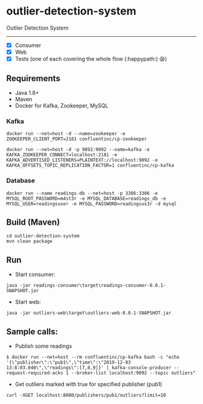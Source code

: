 # outlier-detection-system
Outlier Detection System

***
- [x] Consumer
- [x] Web
- [x] Tests (one of each covering the whole flow (:happypath:) :sleepy:)
## Requirements

* Java 1.8+
* Maven
* Docker for Kafka, Zookeeper, MySQL

### Kafka

```console
docker run --net=host -d --name=zookeeper -e ZOOKEEPER_CLIENT_PORT=2181 confluentinc/cp-zookeeper
```

```console
docker run --net=host -d -p 9092:9092 --name=kafka -e KAFKA_ZOOKEEPER_CONNECT=localhost:2181 -e KAFKA_ADVERTISED_LISTENERS=PLAINTEXT://localhost:9092 -e KAFKA_OFFSETS_TOPIC_REPLICATION_FACTOR=1 confluentinc/cp-kafka
```

### Database

```console
docker run --name readings-db --net=host -p 3306:3306 -e MYSQL_ROOT_PASSWORD=m4st3r -e MYSQL_DATABASE=readings_db -e MYSQL_USER=readingsuser -e MYSQL_PASSWORD=readingsus3r -d mysql
```

## Build (Maven)

```console
cd outlier-detection-system
mvn clean package
```

## Run

* Start consumer:
```console
java -jar readings-consumer\target\readings-consumer-0.0.1-SNAPSHOT.jar 
```

* Start web:
```console
java -jar outliers-web\target\outliers-web-0.0.1-SNAPSHOT.jar
```

## Sample calls:

* Publish some readings
```console
$ docker run --net=host --rm confluentinc/cp-kafka bash -c "echo '{\"publisher\":\"pub1\",\"time\":\"2019-12-03 13:8:03.040\",\"readings\":[7,8,9]}' | kafka-console-producer --request-required-acks 1 --broker-list localhost:9092 --topic outliers"
```

* Get outliers marked with true for specified publisher (pub1)
```console
curl -XGET localhost:8080/publishers/pub1/outliers?limit=10
```
